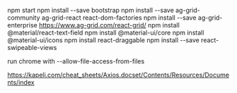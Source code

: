 npm start
npm install --save bootstrap
npm install --save ag-grid-community ag-grid-react react-dom-factories
npm install --save ag-grid-enterprise       https://www.ag-grid.com/react-grid/
npm install @material/react-text-field
npm install @material-ui/core
npm install @material-ui/icons
npm install react-draggable
npm install --save react-swipeable-views


run chrome with 
--allow-file-access-from-files

https://kapeli.com/cheat_sheets/Axios.docset/Contents/Resources/Documents/index
